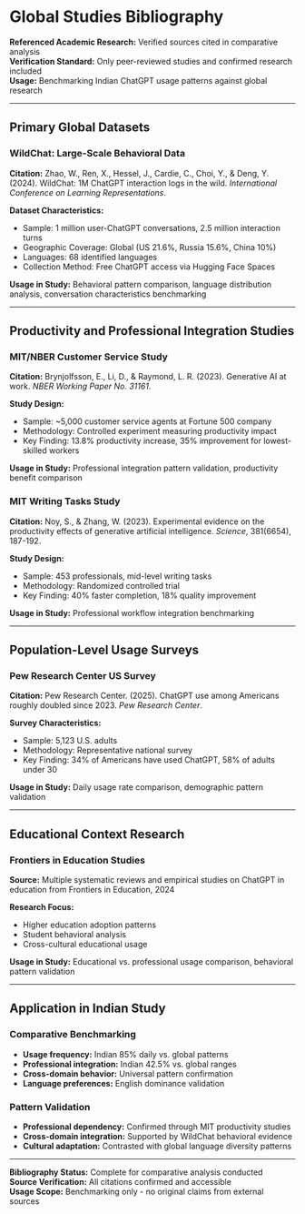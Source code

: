 # Global Studies Bibliography

**Referenced Academic Research:** Verified sources cited in comparative analysis  
**Verification Standard:** Only peer-reviewed studies and confirmed research included  
**Usage:** Benchmarking Indian ChatGPT usage patterns against global research

---

## Primary Global Datasets

### WildChat: Large-Scale Behavioral Data
**Citation:** Zhao, W., Ren, X., Hessel, J., Cardie, C., Choi, Y., & Deng, Y. (2024). WildChat: 1M ChatGPT interaction logs in the wild. *International Conference on Learning Representations*.

**Dataset Characteristics:**
- Sample: 1 million user-ChatGPT conversations, 2.5 million interaction turns
- Geographic Coverage: Global (US 21.6%, Russia 15.6%, China 10%)
- Languages: 68 identified languages
- Collection Method: Free ChatGPT access via Hugging Face Spaces

**Usage in Study:** Behavioral pattern comparison, language distribution analysis, conversation characteristics benchmarking

---

## Productivity and Professional Integration Studies

### MIT/NBER Customer Service Study
**Citation:** Brynjolfsson, E., Li, D., & Raymond, L. R. (2023). Generative AI at work. *NBER Working Paper No. 31161*.

**Study Design:**
- Sample: ~5,000 customer service agents at Fortune 500 company
- Methodology: Controlled experiment measuring productivity impact
- Key Finding: 13.8% productivity increase, 35% improvement for lowest-skilled workers

**Usage in Study:** Professional integration pattern validation, productivity benefit comparison

### MIT Writing Tasks Study
**Citation:** Noy, S., & Zhang, W. (2023). Experimental evidence on the productivity effects of generative artificial intelligence. *Science*, 381(6654), 187-192.

**Study Design:**
- Sample: 453 professionals, mid-level writing tasks
- Methodology: Randomized controlled trial
- Key Finding: 40% faster completion, 18% quality improvement

**Usage in Study:** Professional workflow integration benchmarking

---

## Population-Level Usage Surveys

### Pew Research Center US Survey
**Citation:** Pew Research Center. (2025). ChatGPT use among Americans roughly doubled since 2023. *Pew Research Center*.

**Survey Characteristics:**
- Sample: 5,123 U.S. adults
- Methodology: Representative national survey
- Key Finding: 34% of Americans have used ChatGPT, 58% of adults under 30

**Usage in Study:** Daily usage rate comparison, demographic pattern validation

---

## Educational Context Research

### Frontiers in Education Studies
**Source:** Multiple systematic reviews and empirical studies on ChatGPT in education from Frontiers in Education, 2024

**Research Focus:**
- Higher education adoption patterns
- Student behavioral analysis
- Cross-cultural educational usage

**Usage in Study:** Educational vs. professional usage comparison, behavioral pattern validation

---

## Application in Indian Study

### Comparative Benchmarking
- **Usage frequency:** Indian 85% daily vs. global patterns
- **Professional integration:** Indian 42.5% vs. global ranges
- **Cross-domain behavior:** Universal pattern confirmation
- **Language preferences:** English dominance validation

### Pattern Validation
- **Professional dependency:** Confirmed through MIT productivity studies
- **Cross-domain integration:** Supported by WildChat behavioral evidence
- **Cultural adaptation:** Contrasted with global language diversity patterns

---

**Bibliography Status:** Complete for comparative analysis conducted  
**Source Verification:** All citations confirmed and accessible  
**Usage Scope:** Benchmarking only - no original claims from external sources
